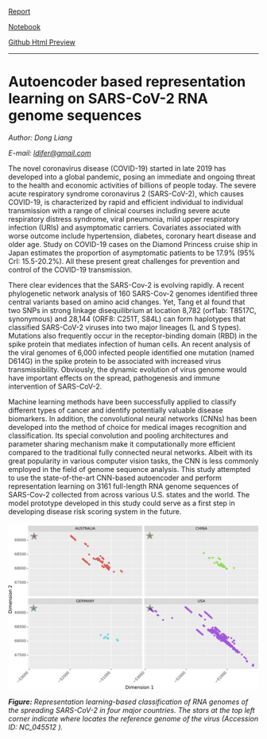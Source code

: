 [Report](https://github.com/DongL/Autoencoder-based-representation-learning-on-SARS-CoV-2-RNA-genome-sequences/blob/master/Report.pdf)

[Notebook](https://github.com/DongL/Autoencoder-based-representation-learning-on-SARS-CoV-2-RNA-genome-sequences/blob/master/SARS_CoV_2_Representation_Learning.html)

[Github Html Preview](https://htmlpreview.github.io)

---

# Autoencoder based representation learning on SARS-CoV-2 RNA genome sequences

*Author: Dong Liang*

*E-mail: ldifer@gmail.com*


The novel coronavirus disease (COVID-19) started in late 2019 has developed into a global pandemic, posing an immediate and ongoing threat to the health and economic activities of billions of people today. The severe acute respiratory syndrome coronavirus 2 (SARS-CoV-2), which causes COVID-19, is characterized by rapid and efficient individual to individual transmission with a range of clinical courses including severe acute respiratory distress syndrome, viral pneumonia, mild upper respiratory infection (URIs) and asymptomatic carriers.  Covariates associated with worse outcome include hypertension, diabetes, coronary heart disease and older age. Study on COVID-19 cases on the Diamond Princess cruise ship in Japan estimates the proportion of asymptomatic patients to be 17.9% (95% CrI: 15.5-20.2%). All these present great challenges for prevention and control of the COVID-19 transmission.

There clear evidences that the SARS-Cov-2 is evolving rapidly. A recent phylogenetic network analysis of 160 SARS-Cov-2 genomes identified three central variants based on amino acid changes. Yet, Tang et al found that two SNPs in strong linkage disequilibrium at location 8,782 (orf1ab: T8517C, synonymous) and 28,144 (ORF8: C251T, S84L) can form haplotypes that classified SARS-CoV-2 viruses into two major lineages (L and S types). Mutations also frequently occur in the receptor-binding domain (RBD) in the spike protein that mediates infection of human cells. An recent analysis of the viral genomes of 6,000 infected people identified one mutation (named D614G) in the spike protein to be associated with increased virus transmissibility. Obviously, the dynamic evolution of virus genome would have important effects on the spread, pathogenesis and immune intervention of SARS-CoV-2.

Machine learning methods have been successfully applied to classify different types of cancer and identify potentially valuable disease biomarkers. In addition, the convolutional neural networks (CNNs) has been developed into the method of choice for medical images recognition and classification. Its special convolution and pooling architectures and parameter sharing mechanism make it computationally more efficient compared to the traditional fully connected neural networks. Albeit with its great popularity in various computer vision tasks, the CNN is less commonly employed in the field of genome sequence analysis. This study attempted to use the state-of-the-art CNN-based autoencoder and perform representation learning on 3161 full-length RNA genome sequences of SARS-Cov-2 collected from across various U.S. states and the world. The model prototype developed in this study could serve as a first step in developing disease risk scoring system in the future.


![classification](image/by_location.png)

***Figure:** Representation learning-based classification of RNA genomes of the spreading SARS-CoV-2 in four major countries. The stars at the top left corner indicate where locates the reference genome of the virus (Accession ID: NC_045512 ).*


